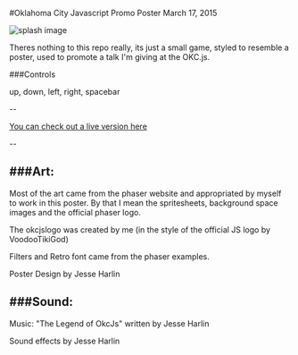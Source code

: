 #Oklahoma City Javascript Promo Poster March 17, 2015


![splash image](http://the-simian.github.io/okcjs_march_poster/splash_screen.jpg)


Theres nothing to this repo really, its just a small game, styled to resemble a poster, used to promote a talk I'm giving at the OKC.js.

###Controls 

up, down, left, right, spacebar

--

[You can check out a live version here ](http://the-simian.github.io/okcjs_march_poster)

--

###Art:
--
Most of the art came from the phaser website and appropriated by myself to work in this poster. By that I  mean the spritesheets, background space images and the official phaser logo.

The okcjslogo was created by me (in the style of the official JS logo by VoodooTikiGod)

Filters and Retro font came from the phaser examples.

Poster Design by Jesse Harlin

###Sound: 
--
Music: "The Legend of OkcJs" written by Jesse Harlin

Sound effects by Jesse Harlin


